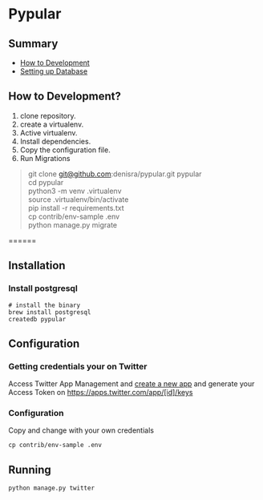 # Pypular

## Summary

- [How to Development](#how-to-development)
- [Setting up Database](#setting-up-database)

## How to Development?

1. clone repository.
2. create a virtualenv.
3. Active virtualenv.
4. Install dependencies.
5. Copy the configuration file.
6. Run Migrations
  
> git clone git@github.com:denisra/pypular.git pypular  
> cd pypular  
> python3 -m venv .virtualenv  
> source .virtualenv/bin/activate  
> pip install -r requirements.txt  
> cp contrib/env-sample .env  
> python manage.py migrate

======

## Installation

### Install postgresql

```
# install the binary
brew install postgresql
createdb pypular
```

## Configuration

### Getting credentials your on Twitter

Access Twitter App Management and [create a new app](https://apps.twitter.com/app/new) and generate your Access Token on https://apps.twitter.com/app/[id]/keys

### Configuration

Copy and change with your own credentials

```
cp contrib/env-sample .env
```

## Running

```
python manage.py twitter
```
